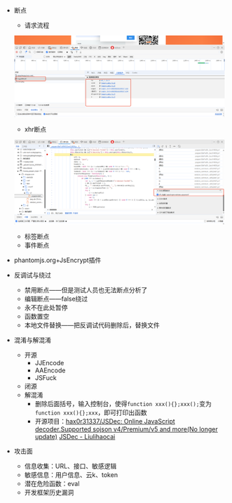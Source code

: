 * 断点

  * 请求流程

  ![image-20250211153804720](./images/image-20250211153804720.png)

  * xhr断点

  ![image-20250211154700661](./images/image-20250211154700661.png)

  * 标签断点
  * 事件断点

* phantomjs.org+JsEncrypt插件

* 反调试与绕过
  * 禁用断点——但是测试人员也无法断点分析了
  * 编辑断点——false绕过
  * 永不在此处暂停
  * 函数置空
  * 本地文件替换——把反调试代码删除后，替换文件
* 混淆与解混淆
  * 开源
    * JJEncode
    * AAEncode
    * JSFuck
  * 闭源
  * 解混淆
    * 删除后面括号，输入控制台，使得`function xxx(){};xxx();`变为`function xxx(){};xxx`，即可打印出函数
    * 开源项目：[hax0r31337/JSDec: Online JavaScript decoder.Supported sojson v4/Premium/v5 and more(No longer update)](https://github.com/hax0r31337/JSDec)       [JSDec - Liulihaocai](https://jsdec.js.org/)
* 攻击面
  * 信息收集：URL、接口、敏感逻辑
  * 敏感信息：用户信息、云k、token
  * 潜在危险函数：eval
  * 开发框架历史漏洞